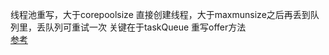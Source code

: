线程池重写，大于corepoolsize 直接创建线程，大于maxmunsize之后再丢到队列里，丢队列可重试一次
关键在于taskQueue 重写offer方法
<br>[参考](http://blog.csdn.net/linsongbin1/article/details/78275283)